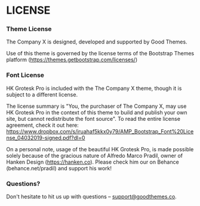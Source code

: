 # LICENSE #

### Theme License ###

The Company X is designed, developed and supported by Good Themes.

Use of this theme is governed by the license terms of the Bootstrap Themes platform (https://themes.getbootstrap.com/licenses/)


### Font License ###

HK Grotesk Pro is included with the The Company X theme, though it is subject to a different license. 

The license summary is "You, the purchaser of The Company X, may use HK Grotesk Pro in the context of this theme to build and publish your own site, but cannot redistribute the font source". To read the entire license agreement, check it out here: https://www.dropbox.com/s/iruahaf5kkx0y79/AMP_Bootstrap_Font%20License_04032019-signed.pdf?dl=0

On a personal note, usage of the beautiful HK Grotesk Pro, is made possible solely because of the gracious nature of Alfredo Marco Pradil, owner of Hanken Design (https://hanken.co). Please check him our on Behance (behance.net/pradil) and support his work!

### Questions? ###

Don't hesitate to hit us up with questions – support@goodthemes.co.